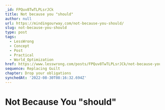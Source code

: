 ```yaml
---
_id: FPQuv8TwTLPLsrJCk
title: Not because you "should"
author: null
url: https://mindingourway.com/not-because-you-should/
slug: not-because-you-should
type: post
tags:
  - LessWrong
  - Concept
  - Post
  - Practical
  - World_Optimization
href: https://www.lesswrong.com/posts/FPQuv8TwTLPLsrJCk/not-because-you-should
sequence: Replacing Guilt
chapter: Drop your obligations
synchedAt: '2022-08-30T08:16:32.694Z'
---
```


# Not Because You "should"
